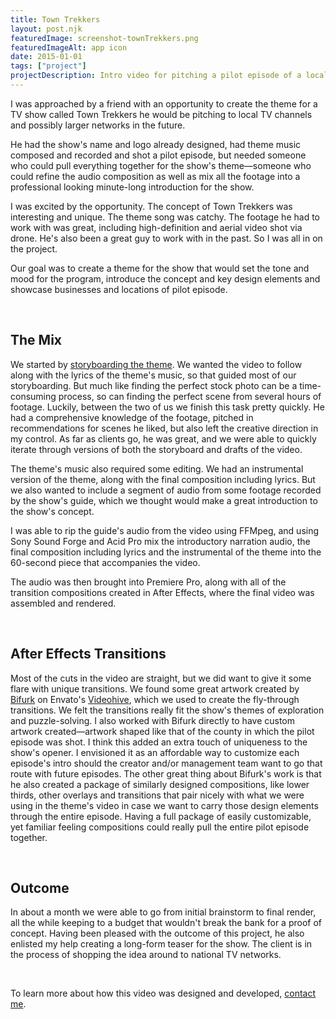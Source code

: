 ```yaml
---
title: Town Trekkers
layout: post.njk
featuredImage: screenshot-townTrekkers.png
featuredImageAlt: app icon
date: 2015-01-01
tags: ["project"]
projectDescription: Intro video for pitching a pilot episode of a local TV show.
---
```


<div class="post-content">
    <p>
        I was approached by a friend with an opportunity to create the theme for a TV show called Town Trekkers he would be pitching to local TV channels and possibly larger networks in the future.
    </p>
    <p>
        He had the show's name and logo already designed, had theme music composed and recorded and shot a pilot episode, but needed someone who could pull everything together for the show's theme&mdash;someone who could refine the audio composition as well as mix all the footage into a professional looking minute-long introduction for the show.
    </p>
    <p>
        I was excited by the opportunity. The concept of Town Trekkers was interesting and unique. The theme song was catchy. The footage he had to work with was great, including high-definition and aerial video shot via drone. He's also been a great guy to work with in the past. So I was all in on the project.
    </p>
    <p>
        Our goal was to create a theme for the show that would set the tone and mood for the program, introduce the concept and key design elements and showcase businesses and locations of pilot episode.
    </p>
    <br/>
    <h2>
        The Mix
    </h2>
    <p>
        We started by <a href="http://www.chasewoodford.com/resources/documents/townTrekkers-storyBoard.pdf" title="View the storyboard">storyboarding the theme</a>. We wanted the video to follow along with the lyrics of the theme's music, so that guided most of our storyboarding. But much like finding the perfect stock photo can be a time-consuming process, so can finding the perfect scene from several hours of footage. Luckily, between the two of us we finish this task pretty quickly. He had a comprehensive knowledge of the footage, pitched in recommendations for scenes he liked, but also left the creative direction in my control. As far as clients go, he was great, and we were able to quickly iterate through versions of both the storyboard and drafts of the video.
    </p>
    <p>
        The theme's music also required some editing. We had an instrumental version of the theme, along with the final composition including lyrics. But we also wanted to include a segment of audio from some footage recorded by the show's guide, which we thought would make a great introduction to the show's concept.
    </p>
    <p>
        I was able to rip the guide's audio from the video using FFMpeg, and using Sony Sound Forge and Acid Pro mix the introductory narration audio, the final composition including lyrics and the instrumental of the theme into the 60-second piece that accompanies the video.
    </p>
    <p>
        The audio was then brought into Premiere Pro, along with all of the transition compositions created in After Effects, where the final video was assembled and rendered.
    </p>
    <br/>
    <h2>
        After Effects Transitions
    </h2>
    <p>
        Most of the cuts in the video are straight, but we did want to give it some flare with unique transitions. We found some great artwork created by <a href="http://videohive.net/user/Bifurk" target="_blank">Bifurk</a> on Envato's <a href="http://videohive.net/" target="_blank">Videohive</a>, which we used to create the fly-through transitions. We felt the transitions really fit the show's themes of exploration and puzzle-solving. I also worked with Bifurk directly to have custom artwork created&mdash;artwork shaped like that of the county in which the pilot episode was shot. I think this added an extra touch of uniqueness to the show's opener. I envisioned it as an affordable way to customize each episode's intro should the creator and/or management team want to go that route with future episodes. The other great thing about Bifurk's work is that he also created a package of similarly designed compositions, like lower thirds, other overlays and transitions that pair nicely with what we were using in the theme's video in case we want to carry those design elements through the entire episode. Having a full package of easily customizable, yet familiar feeling compositions could really pull the entire pilot episode together.
    </p>
    <br/>
    <h2>
        Outcome
    </h2>
    <p>
        In about a month we were able to go from initial brainstorm to final render, all the while keeping to a budget that wouldn't break the bank for a proof of concept. Having been pleased with the outcome of this project, he also enlisted my help creating a long-form teaser for the show. The client is in the process of shopping the idea around to national TV networks.
    </p>
    <br/>
    <p>
        To learn more about how this video was designed and developed, <a href="http://www.chasewoodford.com/#contact">contact me</a>.
    </p>
</div>